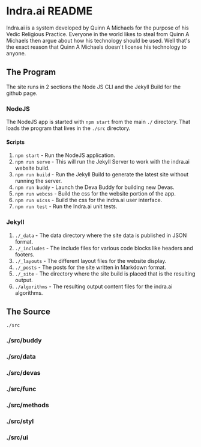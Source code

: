 # Indra.ai README

Indra.ai is a system developed by Quinn A Michaels for the purpose of his Vedic Religious Practice. Everyone in the world likes to steal from Quinn A Michaels then argue about how his technology should be used. Well that's the exact reason that Quinn A Michaels doesn't license his technology to anyone. 

## The Program

The site runs in 2 sections the Node JS CLI and the Jekyll Build for the github page.

### NodeJS

The NodeJS app is started with `npm start` from the main `./` directory. That loads the program that lives in the `./src` directory.

#### Scripts
1. `npm start` - Run the NodeJS application.
2. `npm run serve` - This will run the Jekyll Server to work with the indra.ai website build.
3. `npm run build` - Run the Jekyll Build to generate the latest site without running the server.
4. `npm run buddy` - Launch the Deva Buddy for building new Devas.
5. `npm run webcss` - Build the css for the website portion of the app.
6. `npm run uicss` - Build the css for the indra.ai user interface.
7. `npm run test` - Run the Indra.ai unit tests.

### Jekyll

1. `./_data` - The data directory where the site data is published in JSON format.
2. `./_includes` - The include files for various code blocks like headers and footers.
3. `./_layouts` - The different layout files for the website display.
4. `./_posts` - The posts for the site written in Markdown format.
5. `./_site` - The directory where the site build is placed that is the resulting output.
6. `./algorithms` - The resulting output content files for the indra.ai algorithms.

## The Source 
`./src`

### ./src/buddy

### ./src/data

### ./src/devas

### ./src/func

### ./src/methods

### ./src/styl

### ./src/ui